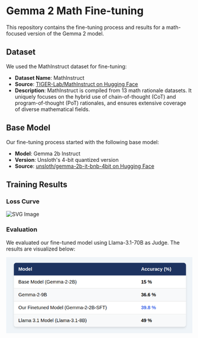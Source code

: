 # Gemma 2 Math Fine-tuning

This repository contains the fine-tuning process and results for a math-focused version of the Gemma 2 model.

## Dataset

We used the MathInstruct dataset for fine-tuning:

- **Dataset Name**: MathInstruct
- **Source**: [TIGER-Lab/MathInstruct on Hugging Face](https://huggingface.co/datasets/TIGER-Lab/MathInstruct)
- **Description**: MathInstruct is compiled from 13 math rationale datasets. It uniquely focuses on the hybrid use of chain-of-thought (CoT) and program-of-thought (PoT) rationales, and ensures extensive coverage of diverse mathematical fields.

## Base Model

Our fine-tuning process started with the following base model:

- **Model**: Gemma 2b Instruct
- **Version**: Unsloth's 4-bit quantized version
- **Source**: [unsloth/gemma-2b-it-bnb-4bit on Hugging Face](https://huggingface.co/unsloth/gemma-2b-it-bnb-4bit)

## Training Results

### Loss Curve

![SVG Image](results/training_loss.svg)

### Evaluation

We evaluated our fine-tuned model using Llama-3.1-70B as Judge. The results are visualized below:

![PNG Image](results/comparison.png)
